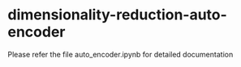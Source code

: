 # dimensionality-reduction-auto-encoder
Please refer the file auto_encoder.ipynb for detailed documentation
